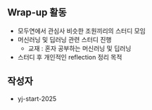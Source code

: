## Wrap-up 활동
- 모두연에서 관심사 비슷한 조원끼리의 스터디 모임
- 머신러닝 및 딥러닝 관련 스터디 진행
  - 교재 : 혼자 공부하는 머신러닝 및 딥러닝
- 스터디 후 개인적인 reflection 정리 목적


## 작성자
- yj-start-2025
